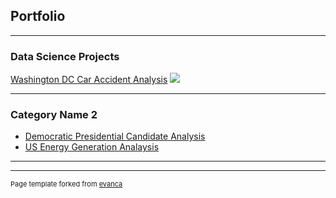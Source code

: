 ## Portfolio

---

### Data Science Projects 

[Washington DC Car Accident Analysis](/sample_page)
<img src="images/dummy_thumbnail.jpg?raw=true"/>

---

### Category Name 2

- [Democratic Presidential Candidate Analysis](http://example.com/)
- [US Energy Generation Analaysis](http://example.com/)

---




---
<p style="font-size:11px">Page template forked from <a href="https://github.com/evanca/quick-portfolio">evanca</a></p>
<!-- Remove above link if you don't want to attibute -->

